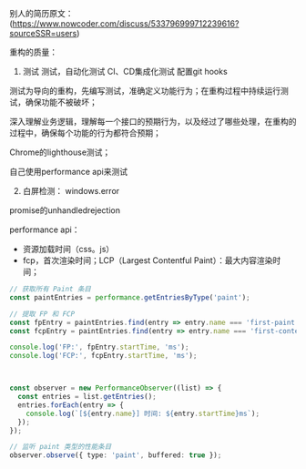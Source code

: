
别人的简历原文：
(https://www.nowcoder.com/discuss/533796999712239616?sourceSSR=users)

重构的质量：

1. 测试
测试，自动化测试
CI、CD集成化测试
配置git hooks

测试为导向的重构，先编写测试，准确定义功能行为；在重构过程中持续运行测试，确保功能不被破坏；

深入理解业务逻辑，理解每一个接口的预期行为，以及经过了哪些处理，在重构的过程中，确保每个功能的行为都符合预期；

Chrome的lighthouse测试；

自己使用performance api来测试

2. 白屏检测：
windows.error

promise的unhandledrejection

performance api：
- 资源加载时间（css。js）
- fcp，首次渲染时间；LCP（Largest Contentful Paint）：最大内容渲染时间；

```ts
// 获取所有 Paint 条目
const paintEntries = performance.getEntriesByType('paint');

// 提取 FP 和 FCP
const fpEntry = paintEntries.find(entry => entry.name === 'first-paint');
const fcpEntry = paintEntries.find(entry => entry.name === 'first-contentful-paint');

console.log('FP:', fpEntry.startTime, 'ms');
console.log('FCP:', fcpEntry.startTime, 'ms');



const observer = new PerformanceObserver((list) => {
  const entries = list.getEntries();
  entries.forEach(entry => {
    console.log(`[${entry.name}] 时间: ${entry.startTime}ms`);
  });
});

// 监听 paint 类型的性能条目
observer.observe({ type: 'paint', buffered: true });
```
